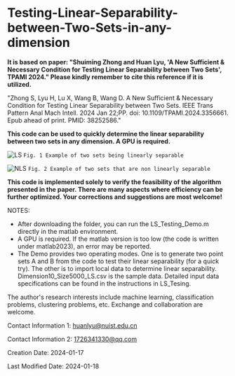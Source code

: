 # Testing-Linear-Separability-between-Two-Sets-in-any-dimension

**It is based on paper: "Shuiming Zhong and Huan Lyu, 'A New Sufficient & Necessary Condition for Testing Linear Separability between Two Sets', TPAMI 2024."
Please kindly remember to cite this reference if it is utilized.**

"Zhong S, Lyu H, Lu X, Wang B, Wang D. A New Sufficient & Necessary Condition for Testing Linear Separability between Two Sets. IEEE Trans Pattern Anal Mach Intell. 2024 Jan 22;PP. doi: 10.1109/TPAMI.2024.3356661. Epub ahead of print. PMID: 38252586."

**This code can be used to quickly determine the linear separability between two sets in any dimension. A GPU is required.**

![LS](https://github.com/lhfbest/Determine-the-linear-separability-between-two-sets-in-any-dimension/assets/47107649/94f2e066-707a-407a-b306-10617608b1ed)
`Fig. 1 Example of two sets being linearly separable`

![NLS](https://github.com/lhfbest/Determine-the-linear-separability-between-two-sets-in-any-dimension/assets/47107649/af9e4a1f-f0e7-4637-9538-c42a12690d5d)
`Fig. 2 Example of two sets that are non linearly separable`

**This code is implemented solely to verify the feasibility of the algorithm presented in the paper. 
There are many aspects where efficiency can be further optimized. Your corrections and suggestions are most welcome!**

NOTES:
  - After downloading the folder, you can run the LS_Testing_Demo.m directly in the matlab environment. 
  - A GPU is required. If the matlab version is too low (the code is written under matlab2023), an error may be reported.
  - The Demo provides two operating modes. One is to generate two point sets A and B from the code to test their linear separability (for a quick try). The other is to import local data to determine linear separability. Dimension10_Size5000_LS.csv is the sample data. Detailed input data specifications can be found in the instructions in LS_Tesing.


The author's research interests include machine learning, classification problems, clustering problems, etc. Exchange and collaboration are welcome.

Contact Information 1: huanlyu@nuist.edu.cn    

Contact Information 2: 1726341330@qq.com

Creation Date: 2024-01-17

Last Modified Date: 2024-01-18





